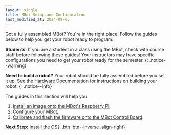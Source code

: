 ```yaml
---
layout: single
title: MBot Setup and Configuration
last_modified_at: 2024-09-05
---
```


Got a fully assembled MBot? You're in the right place! Follow the guides below to help you get your robot ready to program.

**Students:** If you are a student in a class using the MBot, check with course staff before following these guides! Your instructors may have specific configurations you need to get your robot ready for the semester.
{: .notice--warning}

**Need to build a robot?** Your robot should be fully assembled before you set it up. See the [Hardware Documentation](/docs/hardware) for instructions on building your robot.
{: .notice--info}

The guides in this section will help you:
1. [Install an image onto the MBot's Raspberry Pi](/docs/setup/01-install-os/),
2. [Configure your MBot](/docs/setup/02-configuration/),
3. [Calibrate and flash the firmware onto the MBot Control Board](/docs/setup/03-calibration/).

[**Next Step:** Install the OS](/docs/setup/01-install-os){: .btn .btn--inverse .align-right}

